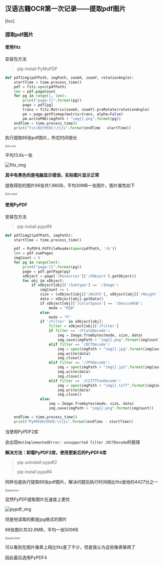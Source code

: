 ## 汉语古籍OCR第一次记录——提取pdf图片

[toc]

### 提取pdf图片

#### 使用fitz

安装包方法

> pip install PyMuPDF

```python
def pdf2img(pdfPath, imgPath, zoomX, zoomY, rotationAngle):
    startTime = time.process_time()
    pdf = fitz.open(pdfPath)
    len = pdf.pageCount
    for pg in range(1, len):
        print("page:{}".format(pg))
        page = pdf[pg]
        trans = fitz.Matrix(zoomX, zoomY).preRotate(rotationAngle)
        pm = page.getPixmap(matrix=trans, alpha=False)
        pm.writePNG(imgPath + "img{}.png".format(pg))
    endTime = time.process_time()
    print("fitz执行时间:\t{}s".format(endTime - startTime))
```

执行提取66张pdf图片，所花时间很长

<img src="\img\fitz_time.png" alt="fitz_time" style="zoom:50%;" />

平均13.6s一张

![fitz_img](\img\fitz_img.png)

**其中有黑色的是电脑显示错误，实际图片显示正常**

提取得到的图片66张共1.96GB，平均30MB一张图片，图片属性如下

<img src="\img\fitz_detail.png" alt="fitz_detail" style="zoom:50%;" />

#### 使用PyPDF

安装包方法

> pip install pypdf4

```python
def pdf2img2(pdfPath, imgPath):
    startTime = time.process_time()

    pdf = PyPDF4.PdfFileReader(open(pdfPath, 'rb'))
    len = pdf.numPages
    imgCount = 0
    for pg in range(len):
        print("page:{}".format(pg))
        page = pdf.getPage(pg)
        xObject = page['/Resources']['/XObject'].getObject()
        for obj in xObject:
            if xObject[obj]['/Subtype'] == '/Image':
                imgCount += 1
                size = (xObject[obj]['/Width'], xObject[obj]['/Height'])
                data = xObject[obj].getData()
                if xObject[obj]['/ColorSpace'] == '/DeviceRGB':
                    mode = "RGB"
                else:
                    mode = "P"
                if '/Filter' in xObject[obj]:
                    filter = xObject[obj]['/Filter']
                    if filter == '/FlateDecode':
                        img = Image.frombytes(mode, size, data)
                        img.save(imgPath + "img{}.png".format(imgCount))
                    elif filter == '/DCTDecode':
                        img = open(imgPath + "img{}.jpg".format(imgCount), "wb")
                        img.write(data)
                        img.close()
                    elif filter == '/JPXDecode':
                        img = open(imgPath + "img{}.jp2".format(imgCount), "wb")
                        img.write(data)
                        img.close()
                    elif filter == '/CCITTFaxDecode':
                        img = open(imgPath + "img{}.tiff".format(imgCount), "wb")
                        img.write(data)
                        img.close()
                else:
                    img = Image.frombytes(mode, size, data)
                    img.save(imgPath + "img{}.png".format(imgCount))

    endTime = time.process_time()
    print("PyPDF执行时间:\t{}s".format(endTime - startTime))
```

当使用PyPDF2库

会出现`NotImplementedError: unsupported filter /DCTDecode`的报错

**解决方法：卸载PyPDF2库，使用更新后的PyPDF4库**

> pip uninstall pypdf2
>
> pip install pypdf4

同样也是执行提取66张pdf图片，解决问题后执行时间相比fitz是他的4427分之一

<img src="\img\pypdf_time.png" alt="pypdf_time" style="zoom:50%;" />

显然PyPDF提取图片在速度上更优

![pypdf_img](\img\pypdf_img.png)

但是他读取的都是jpg格式的图片

66张图片共32.6MB，平均一张500KB

<img src="\img\pypdf_detail.png" alt="pypdf_detail" style="zoom:50%;" />

可以看到在图片像素上相比fitz差了不少，但是我认为这些像素够用了

因此最后选用PyPDF4